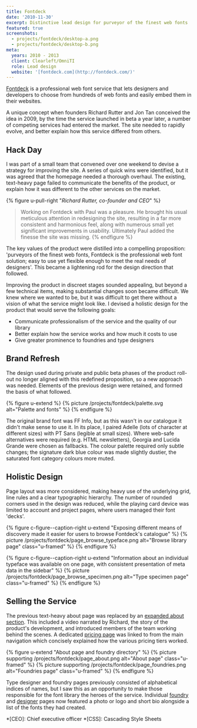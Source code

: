 ```yaml
---
title: Fontdeck
date: '2010-11-30'
excerpt: Distinctive lead design for purveyor of the finest web fonts
featured: true
screenshots:
  - projects/fontdeck/desktop-a.png
  - projects/fontdeck/desktop-b.png
meta:
  years: 2010 - 2013
  client: Clearleft/OmniTI
  role: Lead design
  website: '[fontdeck.com](http://fontdeck.com/)'
---
```

[Fontdeck][1] is a professional web font service that lets designers and developers to choose from hundreds of web fonts and easily embed them in their websites.

A unique concept when founders Richard Rutter and Jon Tan conceived the idea in 2009, by the time the service launched in beta a year later, a number of competing services had entered the market. The site needed to rapidly evolve, and better explain how this service differed from others.

## Hack Day
I was part of a small team that convened over one weekend to devise a strategy for improving the site. A series of quick wins were identified, but it was agreed that the homepage needed a thorough overhaul. The existing, text-heavy page failed to communicate the benefits of the product, or explain how it was different to the other services on the market.

{% figure u-pull-right "<cite>Richard Rutter, co-founder and CEO</cite>" %}
> Working on Fontdeck with Paul was a pleasure. He brought his usual meticulous attention in redesigning the site, resulting in a far more consistent and harmonious feel, along with numerous small yet significant improvements in usability. Ultimately Paul added the finesse the site was missing.
{% endfigure %}

The key values of the product were distilled into a compelling proposition: 'purveyors of the finest web fonts, Fontdeck is the professional web font solution; easy to use yet flexible enough to meet the real needs of designers'. This became a lightening rod for the design direction that followed.

Improving the product in discreet stages sounded appealing, but beyond a few technical items, making substantial changes soon became difficult. We knew where we wanted to be, but it was difficult to get there without a vision of what the service might look like. I devised a holistic design for the product that would serve the following goals:

  * Communicate professionalism of the service and the quality of our library
  * Better explain how the service works and how much it costs to use
  * Give greater prominence to foundries and type designers

## Brand Refresh
The design used during private and public beta phases of the product roll-out no longer aligned with this redefined proposition, so a new approach was needed. Elements of the previous design were retained, and formed the basis of what followed.

{% figure u-extend %}
{% picture /projects/fontdeck/palette.svg alt="Palette and fonts" %}
{% endfigure %}

The original brand font was FF Info, but as this wasn't in our catalogue it didn't make sense to use it. In its place, I paired Adelle (lots of character at different sizes) with PT Sans (legible at small sizes). Where web-safe alternatives were required (e.g. HTML newsletters), Georgia and Lucida Grande were chosen as fallbacks. The colour palette required only subtle changes; the signature dark blue colour was made slightly dustier, the saturated font category colours more muted.

## Holistic Design
Page layout was more considered, making heavy use of the underlying grid, line rules and a clear typographic hierarchy. The number of rounded corners used in the design was reduced, while the playing card device was limited to account and project pages, where users managed their font 'decks'.

{% figure c-figure--caption-right u-extend "Exposing different means of discovery made it easier for users to browse Fontdeck's catalogue" %}
{% picture /projects/fontdeck/page_browse_typeface.png alt="Browse library page" class="u-framed" %}
{% endfigure %}

{% figure c-figure--caption-right u-extend "Information about an individual typeface was available on one page, with consistent presentation of meta data in the sidebar" %}
{% picture /projects/fontdeck/page_browse_specimen.png alt="Type specimen page" class="u-framed" %}
{% endfigure %}

## Selling the Service
The previous text-heavy about page was replaced by an [expanded about section][2]. This included a video narrated by Richard, the story of the product's development, and introduced members of the team working behind the scenes. A dedicated [pricing page][3] was linked to from the main navigation which concisely explained how the various pricing tiers worked.

{% figure u-extend "About page and foundry directory" %}
{% picture supporting /projects/fontdeck/page_about.png alt="About page" class="u-framed" %}
{% picture supporting /projects/fontdeck/page_foundries.png alt="Foundries page" class="u-framed" %}
{% endfigure %}

Type designer and foundry pages previously consisted of alphabetical indices of names, but I saw this as an opportunity to make those responsible for the font library the heroes of the service. Individual [foundry][4] and [designer][5] pages now featured a photo or logo and short bio alongside a list of the fonts they had created.

[1]: http://fontdeck.com/
[2]: http://fontdeck.com/about
[3]: http://fontdeck.com/about/pricing
[4]: http://fontdeck.com/foundries
[5]: http://fontdeck.com/designers

*[CEO]: Chief executive officer
*[CSS]: Cascading Style Sheets
